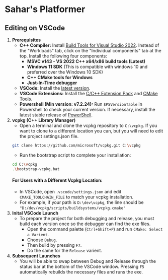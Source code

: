 # Sahar's Platformer
## Editing on VSCode
1. **Prerequisites**
    * **C++ Compiler:** Install [Build Tools for Visual Studio 2022](https://visualstudio.microsoft.com/downloads/#build-tools-for-visual-studio-2022). Instead of the "Workloads" tab, click on the "Individual components" tab at the top. Install the following four components:
        * **MSVC v143 - VS 2022 C++ x64/x86 build tools (Latest)**
        * **Windows 11 SDK** (This is compatible with windows 10 and preferred over the Windows 10 SDK)
        * **C++ CMake tools for Windows**
        * **Just-In-Time debugger**
    * **VSCode:** Install the [latest version](https://code.visualstudio.com/download).
    * **VSCode Extensions:** Install the [C/C++ Extension Pack](https://marketplace.visualstudio.com/items?itemName=ms-vscode.cpptools-extension-pack) and [CMake Tools](https://marketplace.visualstudio.com/items?itemName=ms-vscode.cmake-tools).
    * **Powershell (Min version: v7.2.24):** Run `$PSVersionTable` in Powershell to check your current version. If necessary, install the latest stable release of [PowerShell](https://github.com/PowerShell/PowerShell/releases).
2. **vcpkg (C++ Library Manager)**
    * Open a terminal and clone the vcpkg repository to `C:\vcpkg`. If you want to clone to a different location you can, but you will need to edit the project settings.json file.
    ```bash
    git clone https://github.com/microsoft/vcpkg.git C:\vcpkg
    ```
    * Run the bootstrap script to complete your installation:
    ```bash
    cd C:\vcpkg
    .\bootstrap-vcpkg.bat
    ```
    #### **For Users with a Different Vcpkg Location:**
    * In VSCode, open `.vscode/settings.json` and edit `CMAKE_TOOLCHAIN_FILE` to match your vcpkg installation.
    * For example, if your path is `D:\dev\vcpkg`, the line should be `"D:/dev/vcpkg/scripts/buildsystems/vcpkg.cmake"`
3. **Inital VSCode Launch**
    * To prepare the project for both debugging and release, you must build each version once so the debugger can find the exe files.
        * Open the command palette (`Ctrl+Shift+P`) and run `CMake: Select a Varient`.
        * Choose `Debug`.
        * Then build by pressing `F7`.
        * Do the same for the `Release` varient.
4. **Subsequent Launches**
    * You will be able to swap between Debug and Release through the status bar at the bottom of the VSCode window. Pressing `F5` automatically rebuilds the necessary files and runs the exe.